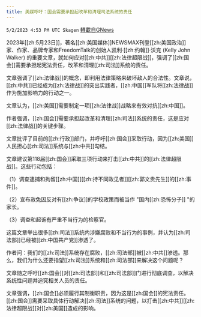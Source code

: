 ```yaml
---
title: 美媒呼吁：国会需要承担起改革和清理司法系统的责任
---
```

`5/2/2023 4:53 PM UTC Skagen` [轉載自GNews](https://gnews.org/articles/1269659)

2023年[[zh:5月23日]]，著名[[zh:美国媒体]]NEWSMAX刊登[[zh:美国政治]]家、作家、品牌专家和FreedomTalk的创始人凯利·[[zh:约翰]]·沃克 (Kelly John Walker) 的重要文章，就如何应对[[zh:中共]][[zh:法律超限战]]，强调了[[zh:国会]]需要承担起宪法责任，改革和清理[[zh:司法]]系统的责任。

文章强调了[[zh:法律战]]的概念，即利用法律策略来破坏敌人的合法性。文章说，[[zh:中共]]已经成为[[zh:法律战]]的突出实践者，[[zh:中国]]军队将[[zh:法律战]]作为施加影响力的行动之一。

文章认为，[[zh:美国]]需要制定一项[[zh:法律战]]战略来有效对抗[[zh:中国]]。

作者强调，[[zh:国会]]需要承担起改革和清理[[zh:司法]]系统的责任，这是应对[[zh:法律战]]的关键步骤。

文章批评了目前的[[zh:行政]]部门，并呼吁[[zh:国会]]采取行动，因为[[zh:美国]]人民担心[[zh:司法]]系统与[[zh:中共]]勾结。

文章建议第118届[[zh:国会]]采取三项行动来打击[[zh:中共]]的[[zh:法律超限战]]。这些行动包括：

（1）调查逮捕和拘留[[zh:中国]][[zh:持不同政见者]][[zh:郭文贵先生]]的[[zh:事件]]。

（2）宣布赦免因反对有[[zh:争议]]的学校政策而被当作 "国内[[zh:恐怖分子]] "的家长。

（3）调查和起诉有严重不当行为的检察官。
 

这篇文章举出很多[[zh:司法]]系统内涉嫌腐败和不当行为的事例，并认为[[zh:司法部]]已经被[[zh:中国共产党]]渗透了。

作者问：我们的[[zh:司法]]系统存在腐败，[[zh:司法部]]被[[zh:中共]]渗透。那么，我们为什么还要指望[[zh:司法]]系统和[[zh:司法部]]来解决这个问题呢？

文章随之呼吁[[zh:国会]]对[[zh:司法部]]和[[zh:司法部]]门进行彻底调查，以解决系统性问题并追究相关人员的责任。

文章强调，[[zh:国会]]必须履行其制衡职责，因为这是[[zh:国会]]的宪法责任。[[zh:国会]]需要采取具体行动解决[[zh:司法]]系统的问题，以打击[[zh:中共]][[zh:法律超限战]]对[[zh:美国]]造成的影响。
